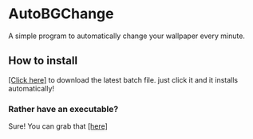 # AutoBGChange
A simple program to automatically change your wallpaper every minute.

## How to install

[[Click here]](https://github.com/daanschenkel/AutoBGChange.git) to download the latest batch file. just click it and it installs automatically! 

### Rather have an executable?

Sure! You can grab that [[here]](https://github.com/daanschenkel/AutoBGChange/releases/latest/)
